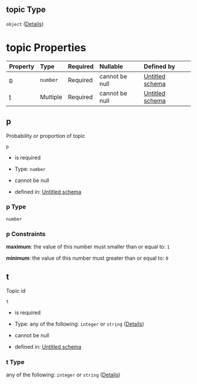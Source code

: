 ## topic Type

`object` ([Details](topic_assignment-definitions-topic.md))

# topic Properties

| Property | Type     | Required | Nullable       | Defined by                                                                                                                                                                                        |
| :------- | :------- | :------- | :------------- | :------------------------------------------------------------------------------------------------------------------------------------------------------------------------------------------------ |
| [p](#p)  | `number` | Required | cannot be null | [Untitled schema](topic_assignment-definitions-topic-properties-p.md "https://impresso.github.io/impresso-schemas/json/topic_model/topic_assignment.schema.json#/definitions/topic/properties/p") |
| [t](#t)  | Multiple | Required | cannot be null | [Untitled schema](topic_assignment-definitions-topic-properties-t.md "https://impresso.github.io/impresso-schemas/json/topic_model/topic_assignment.schema.json#/definitions/topic/properties/t") |

## p

Probability or proportion of topic

`p`

*   is required

*   Type: `number`

*   cannot be null

*   defined in: [Untitled schema](topic_assignment-definitions-topic-properties-p.md "https://impresso.github.io/impresso-schemas/json/topic_model/topic_assignment.schema.json#/definitions/topic/properties/p")

### p Type

`number`

### p Constraints

**maximum**: the value of this number must smaller than or equal to: `1`

**minimum**: the value of this number must greater than or equal to: `0`

## t

Topic id

`t`

*   is required

*   Type: any of the following: `integer` or `string` ([Details](topic_assignment-definitions-topic-properties-t.md))

*   cannot be null

*   defined in: [Untitled schema](topic_assignment-definitions-topic-properties-t.md "https://impresso.github.io/impresso-schemas/json/topic_model/topic_assignment.schema.json#/definitions/topic/properties/t")

### t Type

any of the following: `integer` or `string` ([Details](topic_assignment-definitions-topic-properties-t.md))
